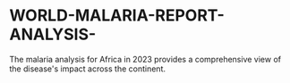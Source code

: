# WORLD-MALARIA-REPORT-ANALYSIS-
The malaria analysis for Africa in 2023 provides a comprehensive view of the disease's impact across the continent.
